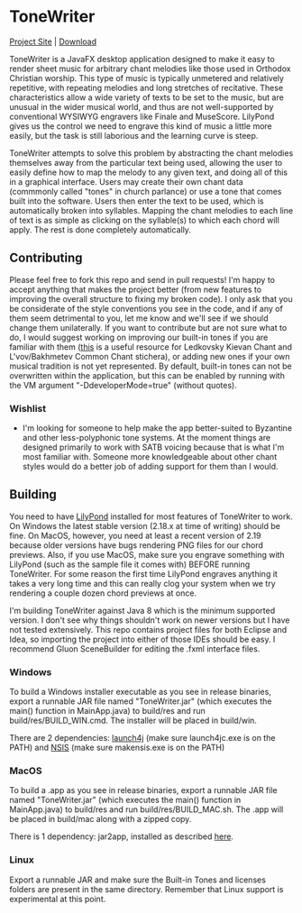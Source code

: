 # ToneWriter

[Project Site](https://github.com/tac550/ToneWriter) | [Download](https://github.com/tac550/ToneWriter/releases)

ToneWriter is a JavaFX desktop application designed to make it easy to render sheet music for arbitrary chant melodies like those used in Orthodox Christian worship. This type of music is typically unmetered and relatively repetitive, with repeating melodies and long stretches of recitative. These characteristics allow a wide variety of texts to be set to the music, but are unusual in the wider musical world, and thus are not well-supported by conventional WYSIWYG engravers like Finale and MuseScore. LilyPond gives us the control we need to engrave this kind of music a little more easily, but the task is still laborious and the learning curve is steep.

ToneWriter attempts to solve this problem by abstracting the chant melodies themselves away from the particular text being used, allowing the user to easily define how to map the melody to any given text, and doing all of this in a graphical interface. Users may create their own chant data (commmonly called "tones" in church parlance) or use a tone that comes built into the software. Users then enter the text to be used, which is automatically broken into syllables. Mapping the chant melodies to each line of text is as simple as clicking on the syllable(s) to which each chord will apply. The rest is done completely automatically.

## Contributing

Please feel free to fork this repo and send in pull requests! I'm happy to accept anything that makes the project better (from new features to improving the overall structure to fixing my broken code). I only ask that you be considerate of the style conventions you see in the code, and if any of them seem detrimental to you, let me know and we'll see if we should change them unilaterally. If you want to contribute but are not sure what to do, I would suggest working on improving our built-in tones if you are familiar with them ([this](https://oca.org/liturgics/learning-the-tones) is a useful resource for Ledkovsky Kievan Chant and L'vov/Bakhmetev Common Chant stichera), or adding new ones if your own musical tradition is not yet represented. By default, built-in tones can not be overwritten within the application, but this can be enabled by running with the VM argument "-DdeveloperMode=true" (without quotes).

### Wishlist

 - I'm looking for someone to help make the app better-suited to Byzantine and other less-polyphonic tone systems. At the moment things are designed primarily to work with SATB voicing because that is what I'm most familiar with. Someone more knowledgeable about other chant styles would do a better job of adding support for them than I would.

## Building

You need to have [LilyPond](http://lilypond.org/) installed for most features of ToneWriter to work. On Windows the latest stable version (2.18.x at time of writing) should be fine. On MacOS, however, you need at least a recent version of 2.19 because older versions have bugs rendering PNG files for our chord previews. Also, if you use MacOS, make sure you engrave something with LilyPond (such as the sample file it comes with) BEFORE running ToneWriter. For some reason the first time LilyPond engraves anything it takes a very long time and this can really clog your system when we try rendering a couple dozen chord previews at once.

I'm building ToneWriter against Java 8 which is the minimum supported version. I don't see why things shouldn't work on newer versions but I have not tested extensively. This repo contains project files for both Eclipse and Idea, so importing the project into either of those IDEs should be easy. I recommend Gluon SceneBuilder for editing the .fxml interface files.

### Windows

To build a Windows installer executable as you see in release binaries, export a runnable JAR file named "ToneWriter.jar" (which executes the main() function in MainApp.java) to build/res and run build/res/BUILD_WIN.cmd. The installer will be placed in build/win.

There are 2 dependencies: [launch4j](http://launch4j.sourceforge.net/) (make sure launch4jc.exe is on the PATH) and [NSIS](https://sourceforge.net/projects/nsis/) (make sure makensis.exe is on the PATH)

### MacOS

To build a .app as you see in release binaries, export a runnable JAR file named "ToneWriter.jar" (which executes the main() function in MainApp.java) to build/res and run build/res/BUILD_MAC.sh. The .app will be placed in build/mac along with a zipped copy.

There is 1 dependency: jar2app, installed as described [here](https://github.com/Jorl17/jar2app).

### Linux

Export a runnable JAR and make sure the Built-in Tones and licenses folders are present in the same directory. Remember that Linux support is experimental at this point.
